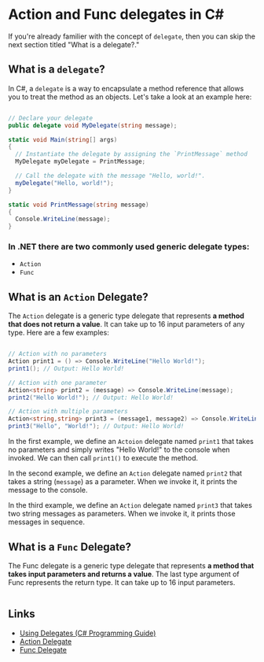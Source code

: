 # Action and Func delegates in C#

If you're already familier with the concept of `delegate`, then you can skip the next section titled "What is a delegate?."

## What is a `delegate`?
In C#, a `delegate` is a way to encapsulate a method reference that allows you to treat the method as an objects. Let's take a look at an example here:

```csharp

// Declare your delegate
public delegate void MyDelegate(string message);

static void Main(string[] args)
{
  // Instantiate the delegate by assigning the `PrintMessage` method
  MyDelegate myDelegate = PrintMessage;

  // Call the delegate with the message "Hello, world!".
  myDelegate("Hello, world!");
}

static void PrintMessage(string message)
{
  Console.WriteLine(message);
} 
```

### In .NET there are two commonly used generic delegate types: 
* `Action`
* `Func`

## What is an `Action` Delegate?

The `Action` delegate is a generic type delegate that represents **a method that does not return a value**. It can take up to 16 input parameters of any type. Here are a few examples: 

```csharp

// Action with no parameters
Action print1 = () => Console.WriteLine("Hello World!");
print1(); // Output: Hello World!

// Action with one parameter
Action<string> print2 = (message) => Console.WriteLine(message);
print2("Hello World!"); // Output: Hello World!

// Action with multiple parameters
Action<string,string> print3 = (message1, message2) => Console.WriteLine($"{message1} {message2}");
print3("Hello", "World!"); // Output: Hello World!
```

In the first example, we define an `Actoion` delegate named `print1` that takes no parameters and simply writes "Hello World!" to the console when invoked. We can then call `print1()` to execute the method.

In the second example, we define an `Action` delegate named `print2` that takes a string (`message`) as a parameter. When we invoke it, it prints the message to the console.

In the third example, we define an `Action` delegate named `print3` that takes two string messages as parameters. When we invoke it, it prints those messages in sequence.

## What is a `Func` Delegate?

The Func delegate is a generic type delegate that represents **a method that takes input parameters and returns a value**. The last type argument of Func represents the return type. It can take up to 16 input parameters. 

```csharp

```

## Links
* [Using Delegates (C# Programming Guide)](https://learn.microsoft.com/en-us/dotnet/csharp/programming-guide/delegates/using-delegates)
* [Action<T> Delegate](https://learn.microsoft.com/en-us/dotnet/api/system.action-1?view=net-7.0)
* [Func<TResult> Delegate](https://learn.microsoft.com/en-us/dotnet/api/system.func-1?view=net-7.0)
